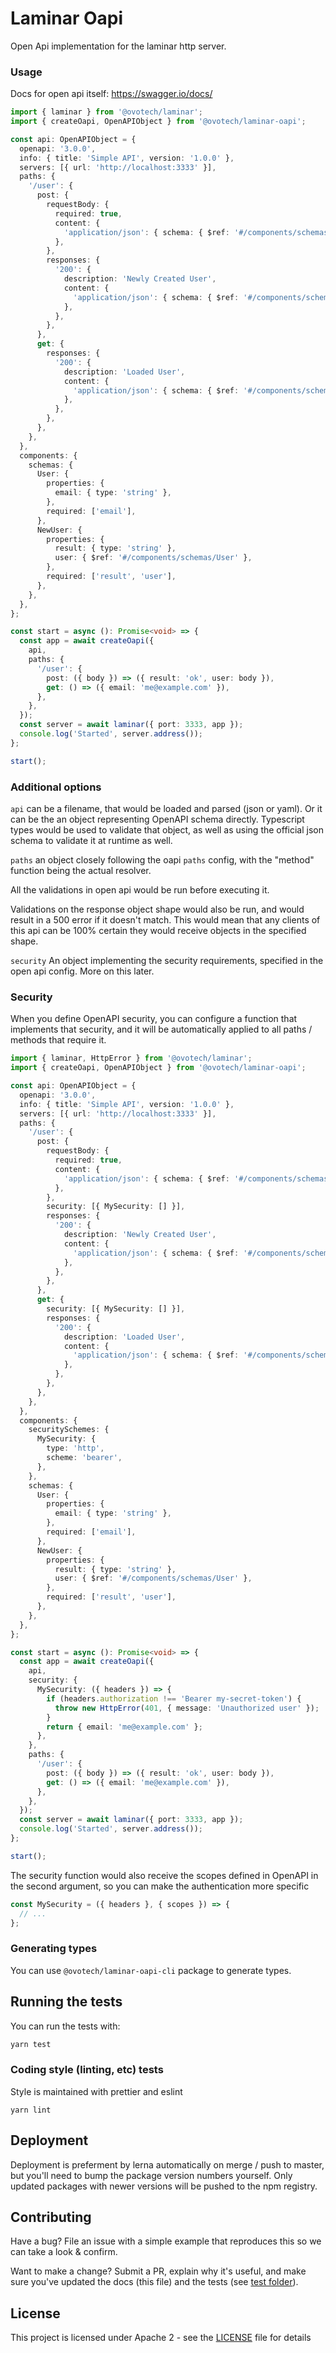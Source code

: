 # Laminar Oapi

Open Api implementation for the laminar http server.

### Usage

Docs for open api itself: https://swagger.io/docs/

```typescript
import { laminar } from '@ovotech/laminar';
import { createOapi, OpenAPIObject } from '@ovotech/laminar-oapi';

const api: OpenAPIObject = {
  openapi: '3.0.0',
  info: { title: 'Simple API', version: '1.0.0' },
  servers: [{ url: 'http://localhost:3333' }],
  paths: {
    '/user': {
      post: {
        requestBody: {
          required: true,
          content: {
            'application/json': { schema: { $ref: '#/components/schemas/User' } },
          },
        },
        responses: {
          '200': {
            description: 'Newly Created User',
            content: {
              'application/json': { schema: { $ref: '#/components/schemas/NewUser' } },
            },
          },
        },
      },
      get: {
        responses: {
          '200': {
            description: 'Loaded User',
            content: {
              'application/json': { schema: { $ref: '#/components/schemas/User' } },
            },
          },
        },
      },
    },
  },
  components: {
    schemas: {
      User: {
        properties: {
          email: { type: 'string' },
        },
        required: ['email'],
      },
      NewUser: {
        properties: {
          result: { type: 'string' },
          user: { $ref: '#/components/schemas/User' },
        },
        required: ['result', 'user'],
      },
    },
  },
};

const start = async (): Promise<void> => {
  const app = await createOapi({
    api,
    paths: {
      '/user': {
        post: ({ body }) => ({ result: 'ok', user: body }),
        get: () => ({ email: 'me@example.com' }),
      },
    },
  });
  const server = await laminar({ port: 3333, app });
  console.log('Started', server.address());
};

start();
```

### Additional options

`api` can be a filename, that would be loaded and parsed (json or yaml). Or it can be the an object representing OpenAPI schema directly. Typescript types would be used to validate that object, as well as using the official json schema to validate it at runtime as well.

`paths` an object closely following the oapi `paths` config, with the "method" function being the actual resolver.

All the validations in open api would be run before executing it.

Validations on the response object shape would also be run, and would result in a 500 error if it doesn't match. This would mean that any clients of this api can be 100% certain they would receive objects in the specified shape.

`security` An object implementing the security requirements, specified in the open api config. More on this later.

### Security

When you define OpenAPI security, you can configure a function that implements that security, and it will be automatically applied to all paths / methods that require it.

```typescript
import { laminar, HttpError } from '@ovotech/laminar';
import { createOapi, OpenAPIObject } from '@ovotech/laminar-oapi';

const api: OpenAPIObject = {
  openapi: '3.0.0',
  info: { title: 'Simple API', version: '1.0.0' },
  servers: [{ url: 'http://localhost:3333' }],
  paths: {
    '/user': {
      post: {
        requestBody: {
          required: true,
          content: {
            'application/json': { schema: { $ref: '#/components/schemas/User' } },
          },
        },
        security: [{ MySecurity: [] }],
        responses: {
          '200': {
            description: 'Newly Created User',
            content: {
              'application/json': { schema: { $ref: '#/components/schemas/NewUser' } },
            },
          },
        },
      },
      get: {
        security: [{ MySecurity: [] }],
        responses: {
          '200': {
            description: 'Loaded User',
            content: {
              'application/json': { schema: { $ref: '#/components/schemas/User' } },
            },
          },
        },
      },
    },
  },
  components: {
    securitySchemes: {
      MySecurity: {
        type: 'http',
        scheme: 'bearer',
      },
    },
    schemas: {
      User: {
        properties: {
          email: { type: 'string' },
        },
        required: ['email'],
      },
      NewUser: {
        properties: {
          result: { type: 'string' },
          user: { $ref: '#/components/schemas/User' },
        },
        required: ['result', 'user'],
      },
    },
  },
};

const start = async (): Promise<void> => {
  const app = await createOapi({
    api,
    security: {
      MySecurity: ({ headers }) => {
        if (headers.authorization !== 'Bearer my-secret-token') {
          throw new HttpError(401, { message: 'Unauthorized user' });
        }
        return { email: 'me@example.com' };
      },
    },
    paths: {
      '/user': {
        post: ({ body }) => ({ result: 'ok', user: body }),
        get: () => ({ email: 'me@example.com' }),
      },
    },
  });
  const server = await laminar({ port: 3333, app });
  console.log('Started', server.address());
};

start();
```

The security function would also receive the scopes defined in OpenAPI in the second argument, so you can make the authentication more specific

```typescript
const MySecurity = ({ headers }, { scopes }) => {
  // ...
};
```

### Generating types

You can use `@ovotech/laminar-oapi-cli` package to generate types.

## Running the tests

You can run the tests with:

```bash
yarn test
```

### Coding style (linting, etc) tests

Style is maintained with prettier and eslint

```
yarn lint
```

## Deployment

Deployment is preferment by lerna automatically on merge / push to master, but you'll need to bump the package version numbers yourself. Only updated packages with newer versions will be pushed to the npm registry.

## Contributing

Have a bug? File an issue with a simple example that reproduces this so we can take a look & confirm.

Want to make a change? Submit a PR, explain why it's useful, and make sure you've updated the docs (this file) and the tests (see [test folder](test)).

## License

This project is licensed under Apache 2 - see the [LICENSE](LICENSE) file for details
